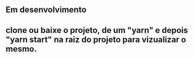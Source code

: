 ## Em desenvolvimento

## clone ou baixe o projeto, de um "yarn" e depois "yarn start" na raiz do projeto para vizualizar o mesmo. 

